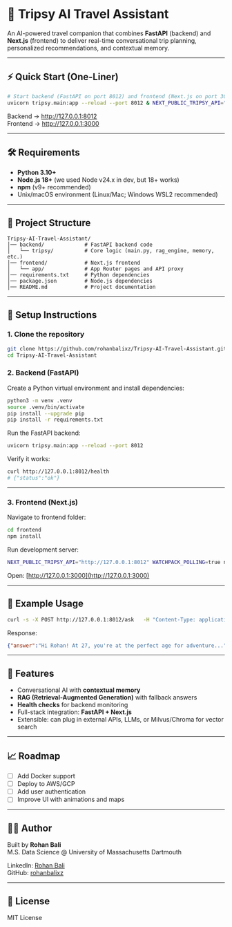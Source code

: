 # 🚀 Tripsy AI Travel Assistant

An AI-powered travel companion that combines **FastAPI** (backend) and **Next.js** (frontend) to deliver real-time conversational trip planning, personalized recommendations, and contextual memory.

---

## ⚡ Quick Start (One-Liner)

```bash
# Start backend (FastAPI on port 8012) and frontend (Next.js on port 3000)
uvicorn tripsy.main:app --reload --port 8012 & NEXT_PUBLIC_TRIPSY_API="http://127.0.0.1:8012" WATCHPACK_POLLING=true npm run dev -- -p 3000
```

Backend → http://127.0.0.1:8012  
Frontend → http://127.0.0.1:3000  

---

## 🛠️ Requirements

- **Python 3.10+**
- **Node.js 18+** (we used Node v24.x in dev, but 18+ works)
- **npm** (v9+ recommended)
- Unix/macOS environment (Linux/Mac; Windows WSL2 recommended)

---

## 📂 Project Structure

```
Tripsy-AI-Travel-Assistant/
│── backend/             # FastAPI backend code
│   └── tripsy/          # Core logic (main.py, rag_engine, memory, etc.)
│── frontend/            # Next.js frontend
│   └── app/             # App Router pages and API proxy
│── requirements.txt     # Python dependencies
│── package.json         # Node.js dependencies
│── README.md            # Project documentation
```

---

## 🔧 Setup Instructions

### 1. Clone the repository
```bash
git clone https://github.com/rohanbalixz/Tripsy-AI-Travel-Assistant.git
cd Tripsy-AI-Travel-Assistant
```

### 2. Backend (FastAPI)
Create a Python virtual environment and install dependencies:
```bash
python3 -m venv .venv
source .venv/bin/activate
pip install --upgrade pip
pip install -r requirements.txt
```

Run the FastAPI backend:
```bash
uvicorn tripsy.main:app --reload --port 8012
```

Verify it works:
```bash
curl http://127.0.0.1:8012/health
# {"status":"ok"}
```

---

### 3. Frontend (Next.js)
Navigate to frontend folder:
```bash
cd frontend
npm install
```

Run development server:
```bash
NEXT_PUBLIC_TRIPSY_API="http://127.0.0.1:8012" WATCHPACK_POLLING=true npm run dev
```

Open: [http://127.0.0.1:3000](http://127.0.0.1:3000)

---

## 🧪 Example Usage

```bash
curl -s -X POST http://127.0.0.1:8012/ask   -H "Content-Type: application/json"   -d '{"message":"Hi, I am 27yo and my name is Rohan"}'
```

Response:
```json
{"answer":"Hi Rohan! At 27, you're at the perfect age for adventure..."}
```

---

## 🌟 Features

- Conversational AI with **contextual memory**
- **RAG (Retrieval-Augmented Generation)** with fallback answers
- **Health checks** for backend monitoring
- Full-stack integration: **FastAPI + Next.js**
- Extensible: can plug in external APIs, LLMs, or Milvus/Chroma for vector search

---

## 📈 Roadmap

- [ ] Add Docker support
- [ ] Deploy to AWS/GCP
- [ ] Add user authentication
- [ ] Improve UI with animations and maps

---

## 👨‍💻 Author

Built by **Rohan Bali**  
M.S. Data Science @ University of Massachusetts Dartmouth

LinkedIn: [Rohan Bali](https://linkedin.com/in/rohanbali)  
GitHub: [rohanbalixz](https://github.com/rohanbalixz)

---

## 📜 License
MIT License
